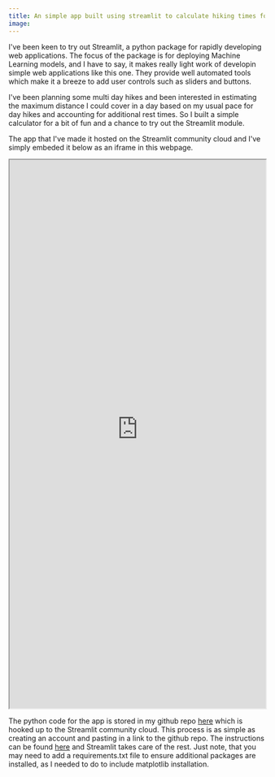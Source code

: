 ```yaml
---
title: An simple app built using streamlit to calculate hiking times for walks. 
image: 
---  
```


I've been keen to try out Streamlit, a python package for rapidly developing web applications. The focus of the package is for deploying Machine Learning models, and I have to say, it makes really light work of developin simple web applications like this one. They provide well automated tools which make it a breeze to add user controls such as sliders and buttons.  

I've been planning some multi day hikes and been interested in estimating the maximum distance I could cover in a day based on my usual pace for day hikes and accounting for additional rest times. So I built a simple calculator for a bit of fun and a chance to try out the Streamlit module. 

The app that I've made it hosted on the Streamlit community cloud and I've simply embeded it below as an iframe in this webpage.


<iframe src="https://rich970-hiking-trip-app-hiking-trip-app-0f5ced.streamlit.app/?embedded=true"
		frameborder="2"
		marginheight="1000"
		marginwidth="500"
		width="100%"
		height="1080"
		scrolling="no">
</iframe>

The python code for the app is stored in my github repo [here](https://github.com/rich970/hiking-trip-app) which is hooked up to the Streamlit community cloud. This process is as simple as creating an account and pasting in a link to the github repo. The instructions can be found [here](https://docs.streamlit.io/streamlit-cloud/get-started/deploy-an-app) and Streamlit takes care of the rest. Just note, that you may need to add a requirements.txt file to ensure additional packages are installed, as I needed to do to include matplotlib installation.

